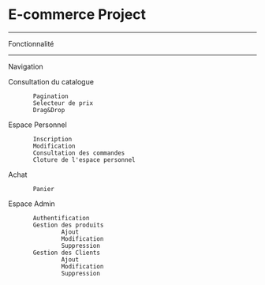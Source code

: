 E-commerce Project
=================

______________
Fonctionnalité
______________

Navigation 

Consultation du catalogue

           Pagination
           Selecteur de prix
           Drag&Drop
           
Espace Personnel

           Inscription
           Modification
           Consultation des commandes
           Cloture de l'espace personnel
           
Achat

           Panier
           
Espace Admin

           Authentification
           Gestion des produits          
                   Ajout               
                   Modification
                   Suppression                  
           Gestion des Clients          
                   Ajout               
                   Modification
                   Suppression
